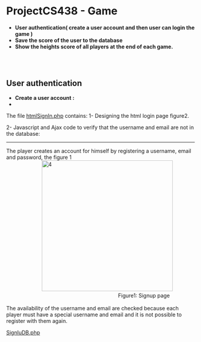 # ProjectCS438 - Game <br>
* **User authentication( create a user account and then user can login the game )**<br>
* **Save the score of the user to the database** <br>
* **Show the heights score of all players at the end  of each game.** <br>

<br><br>

## User authentication
* **Create a user account :**
* 

The file [htmlSignIn.php](https://github.com/RanaMHM/ProjectCS438/blob/main/htmlSignIn.php) contains:
1- Designing the html login page figure2.



2- Javascript and Ajax code to verify that the username and email are not in the database:
<hr>
The player creates an account for himself by registering a username, email and password, the figure 1

<div>&nbsp;&nbsp;&nbsp;&nbsp;&nbsp;&nbsp;&nbsp;&nbsp;&nbsp;&nbsp;&nbsp;&nbsp;&nbsp;&nbsp;&nbsp;&nbsp;&nbsp;&nbsp;&nbsp;&nbsp;&nbsp;&nbsp;&nbsp;&nbsp;<img width="350" alt="4" alt="signup" src="https://user-images.githubusercontent.com/52053143/166150983-d581044c-3ff3-4ff3-bd64-0ed5614fea65.png" ></div>
<div style="text-align:center;">&nbsp;&nbsp;&nbsp;&nbsp;&nbsp;&nbsp;&nbsp;&nbsp;&nbsp;&nbsp;&nbsp;&nbsp;&nbsp;&nbsp;&nbsp;&nbsp;&nbsp;&nbsp;&nbsp;&nbsp;&nbsp;&nbsp;&nbsp;&nbsp;&nbsp;&nbsp;&nbsp;&nbsp;&nbsp;&nbsp;&nbsp;&nbsp;&nbsp;&nbsp;&nbsp;&nbsp;&nbsp;&nbsp;&nbsp;&nbsp;&nbsp;&nbsp;&nbsp;&nbsp;&nbsp;&nbsp;&nbsp;&nbsp;&nbsp;&nbsp;&nbsp;&nbsp;&nbsp;&nbsp;&nbsp;&nbsp;&nbsp;&nbsp;&nbsp;Figure1: Signup page</div>
<br>
The availability of the username and email are checked because each player must have a special username and email and it is not possible to register with them again.



[SignIuDB.php](https://github.com/RanaMHM/ProjectCS438/blob/main/SignUpDB.php)
